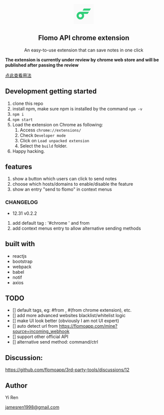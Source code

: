 <p align="center">

<img src="src/assets/img/logo-192.png" width="64"/>
  <h2 align="center">Flomo API chrome extension</h2>

  <p align="center">
    An easy-to-use extension that can save notes in one click

  </p>
</p>

**The extension is currently under review by chrome web store and will be published after passing the review**

[点此查看用法](usage_zh.md)

## Development getting started

1. clone this repo
2. install npm, make sure npm is installed by the command `npm -v`
3. `npm i`
4. `npm start`
5. Load the extension on Chrome as following:
   1. Access `chrome://extensions/`
   2. Check `Developer mode`
   3. Click on `Load unpacked extension`
   4. Select the `build` folder.
6. Happy hacking.

## features

1. show a button which users can click to send notes
2. choose which hosts/domains to enable/disable the feature
3. show an entry "send to flomo" in context menus

### CHANGELOG

- 12.31 v0.2.2

1. add default tag : '#chrome ' and from <url>
2. add context menus entry to allow alternative sending methods

## built with

- reactjs
- bootstrap
- webpack
- babel
- notif
- axios


## TODO

- [] default tags, eg: #from <url>, #(from chrome extension), etc.
- [] add more advanced websites blacklist/whitelist logic
- [] make UI look better (obviously I am not UI expert)
- [] auto detect url from https://flomoapp.com/mine?source=incoming_webhook
- [] support other official API
- [] alternative send method: command/ctrl

## Discussion:
https://github.com/flomoapp/3rd-party-tools/discussions/12

## Author

Yi Ren

jamesren1998@gmail.com
